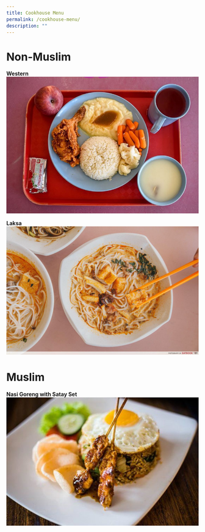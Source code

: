 ```yaml
---
title: Cookhouse Menu
permalink: /cookhouse-menu/
description: ""
---
```

# Non-Muslim
**Western**
![](/images/western.jpeg)

**Laksa**
![](/images/laksa%20nm.jpeg)

# Muslim
**Nasi Goreng with Satay Set**
![](/images/nasi%20goreng%202.jpeg)